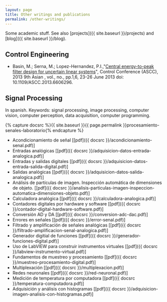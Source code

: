 ```yaml
---
layout: page
title: Other writings and publications
permalink: /other-writings/
---
```


Some academic stuff. See also [projects]({{ site.baseurl }}/projects) and [blog]({{ site.baseurl }}/blog).

## Control Engineering

- Basin, M.; Serna, M.; Lopez-Hernandez, P.I.,"[Central energy-to-peak filter design for uncertain linear systems](http://ieeexplore.ieee.org/stamp/stamp.jsp?tp=&arnumber=6606296&isnumber=6605987 "Central energy-to-peak filter design for uncertain linear systems")", Control Conference (ASCC), 2013 9th Asian , vol., no., pp.1,6, 23-26 June 2013 doi: 10.1109/ASCC.2013.6606296.

## Signal Processing

In spanish. Keywords: signal processing, image processing, computer vision, computer perception, data acquisition, computer programming.

{% capture docsrc %}{{ site.baseurl }}{{ page.permalink }}procesamiento-senales-laboratorio{% endcapture %}

- Acondicionamiento de señal [[pdf]({{ docsrc }}/acondicionamiento-senal.pdf)]
- Entradas analógicas [[pdf]({{ docsrc }}/adquisicion-datos-entrada-analogica.pdf)]
- Entradas y salidas digitales [[pdf]({{ docsrc }}/adquisicion-datos-entrada-salida-digital.pdf)]
- Salidas analógicas [[pdf]({{ docsrc }}/adquisicion-datos-salida-analogica.pdf)]
- Análisis de partículas de imagen. Inspección automática de dimensiones de objeto. [[pdf]({{ docsrc }}/analisis-particulas-imagen-inspeccion-automatica-dimensiones-objeto.pdf)]
- Calculadora analógica [[pdf]({{ docsrc }}/calculadora-analogica.pdf)]
- Contadores digitales por hardware y software [[pdf]({{ docsrc }}/contador-digital-hardware-software.pdf)]
- Conversión AD y DA [[pdf]({{ docsrc }}/conversion-adc-dac.pdf)]
- Errores en señales [[pdf]({{ docsrc }}/error-senal.pdf)]
- Filtrado y amplificación de señales analógicas [[pdf]({{ docsrc }}/filtrado-amplificacion-senal-analogica.pdf)]
- Generador digitial de funciones [[pdf]({{ docsrc }}/generador-funciones-digital.pdf)]
- Uso de LabVIEW para construir instrumentos virtuales [[pdf]({{ docsrc }}/labview-instrumento-virtual.pdf)]
- Fundamentos de muestreo y procesamiento [[pdf]({{ docsrc }}/muestreo-procesamiento-digital.pdf)]
- Multiplexación [[pdf]({{ docsrc }}/multiplexacion.pdf)]
- Redes neuronales [[pdf]({{ docsrc }}/red-neuronal.pdf)]
- Medición de temperatura por computadora [[pdf]({{ docsrc }}/temperatura-computadora.pdf)]
- Adquisición y análisis con histogramas [[pdf]({{ docsrc }}/adquisicion-imagen-analisis-con-histogramas.pdf)]
